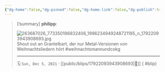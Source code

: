 ```yaml
---
{"dg-home":false,"dg-pinned":false,"dg-home-link":false,"dg-publish":true,"type":"blip","disabled rules":["yaml-title","yaml-title-alias","file-name-heading"],"title":"philipp on instagram @ 2021-12-05","created-date":"2021-12-05T11:00:00","updated-date":"2025-05-02T17:43:08","dg-path":"blips/17922093943908693.md","permalink":"/blips/17922093943908693/","dgPassFrontmatter":true,"created":"2021-12-05T11:00:00","updated":"2025-05-02T17:43:08"}
---
```


> [!summary] **philipp**:
>
> ![263687026_773350196832406_1996234949248721195_n_17922093943908693.jpg](/img/user/attachments/263687026_773350196832406_1996234949248721195_n_17922093943908693.jpg)
> Shout out an Grantelbart, der nur Metal-Versionen von Weihnachtsliedern hört #weihnachtsmannundcokg
> - - -
>
> 🗓️ `Sun, Dec 5, 2021` · [[public/blips/17922093943908693\|🔗]]
{ #blip}

